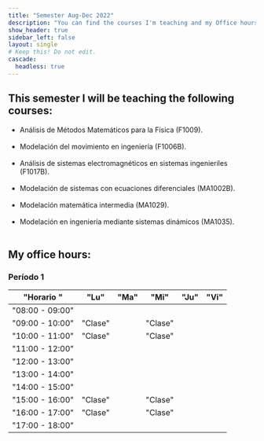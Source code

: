 ```yaml
---
title: "Semester Aug-Dec 2022"
description: "You can find the courses I'm teaching and my Office hours."
show_header: true
sidebar_left: false
layout: single
# Keep this! Do not edit.
cascade:
  headless: true
---
```


  ## This semester I will be teaching the following courses:

<!-- this is a subheadline -->
-   Análisis de Métodos Matemáticos para la Física (F1009). <br/><br/>
-   Modelación del movimiento en ingeniería (F1006B). <br/><br/>
-   Análisis de sistemas electromagnéticos en sistemas ingenieriles (F1017B). <br/><br/>
-   Modelación de sistemas con ecuaciones diferenciales (MA1002B). <br/><br/>
-   Modelación matemática intermedia (MA1029). <br/><br/>
-   Modelación en ingeniería mediante sistemas dinámicos (MA1035). <br/><br/>

## My office hours:

### Período 1

| "Horario " | "Lu" | "Ma" | "Mi" | "Ju" | "Vi" |
|-----|------|------|------|------|------|
| "08:00 - 09:00"    |      |      |      |      |      |
| "09:00 - 10:00"    | "Clase"     |      |   "Clase"   |      |      |
| "10:00 - 11:00"    | "Clase"     |      |   "Clase"   |      |      |
| "11:00 - 12:00"    |      |      |      |      |      |
| "12:00 - 13:00"    |      |      |      |      |      |
| "13:00 - 14:00"    |      |      |      |      |      |
| "14:00 - 15:00"    |      |      |      |      |      |
| "15:00 - 16:00"    |  "Clase"    |      |   "Clase"   |      |      |
| "16:00 - 17:00"    |  "Clase"    |      |   "Clase"   |      |      |
| "17:00 - 18:00"    |      |      |      |      |      |
